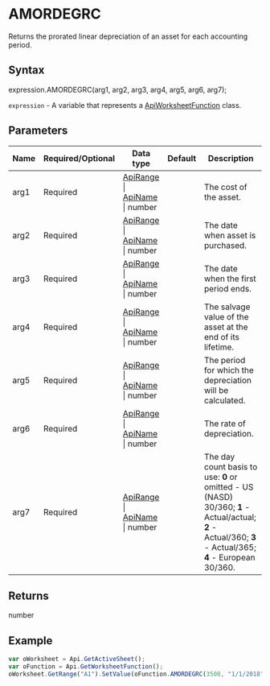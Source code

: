 # AMORDEGRC

Returns the prorated linear depreciation of an asset for each accounting period.

## Syntax

expression.AMORDEGRC(arg1, arg2, arg3, arg4, arg5, arg6, arg7);

`expression` - A variable that represents a [ApiWorksheetFunction](../ApiWorksheetFunction.md) class.

## Parameters

| **Name** | **Required/Optional** | **Data type** | **Default** | **Description** |
| ------------- | ------------- | ------------- | ------------- | ------------- |
| arg1 | Required | [ApiRange](../../ApiRange/ApiRange.md) &#124; [ApiName](../../ApiName/ApiName.md) &#124; number |  | The cost of the asset. |
| arg2 | Required | [ApiRange](../../ApiRange/ApiRange.md) &#124; [ApiName](../../ApiName/ApiName.md) &#124; number |  | The date when asset is purchased. |
| arg3 | Required | [ApiRange](../../ApiRange/ApiRange.md) &#124; [ApiName](../../ApiName/ApiName.md) &#124; number |  | The date when the first period ends. |
| arg4 | Required | [ApiRange](../../ApiRange/ApiRange.md) &#124; [ApiName](../../ApiName/ApiName.md) &#124; number |  | The salvage value of the asset at the end of its lifetime. |
| arg5 | Required | [ApiRange](../../ApiRange/ApiRange.md) &#124; [ApiName](../../ApiName/ApiName.md) &#124; number |  | The period for which the depreciation will be calculated. |
| arg6 | Required | [ApiRange](../../ApiRange/ApiRange.md) &#124; [ApiName](../../ApiName/ApiName.md) &#124; number |  | The rate of depreciation. |
| arg7 | Required | [ApiRange](../../ApiRange/ApiRange.md) &#124; [ApiName](../../ApiName/ApiName.md) &#124; number |  | The day count basis to use: **0** or omitted - US (NASD) 30/360; **1** - Actual/actual; **2** - Actual/360; **3** - Actual/365; **4** - European 30/360. |

## Returns

number

## Example



```javascript
var oWorksheet = Api.GetActiveSheet();
var oFunction = Api.GetWorksheetFunction();
oWorksheet.GetRange("A1").SetValue(oFunction.AMORDEGRC(3500, "1/1/2018", "3/1/2018", 500, 1, 0.25, 1));
```
